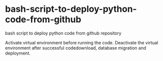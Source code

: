 # bash-script-to-deploy-python-code-from-github
bash script to deploy python code from github repository

Activate virtual environment before running the code.
Deactivate the virtual environment after successful codedownload, database migration and deployment.
